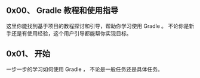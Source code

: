 ## 0x00、 Gradle 教程和使用指导
这里你能找到基于项目的教程探讨和引导，帮助你学习使用 Gradle 。
不论你是新手还是有使用经验，这个用户引导都能帮你实现目标。

## 0x01、 开始
一步一步的学习如何使用 Gradle ， 不论是一般任务还是具体任务。

